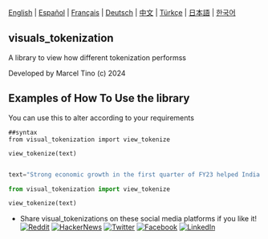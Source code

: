 [English](README.md) | [Español](./docs/README.es.md) | [Français](./docs/README.fr.md) | [Deutsch](./docs/README.de.md) | [中文](./docs/README.zh.md) | [Türkçe](./docs/README.tr.md) | [日本語](./docs/README.ja.md) | [한국어](./docs/README.ko.md)

## visuals_tokenization

A library to view how different tokenization performss

Developed by Marcel Tino (c) 2024

## Examples of How To Use the library 

You can use this to alter according to your requirements


```
##syntax
from visual_tokenization import view_tokenize

view_tokenize(text)
```


```python

text="Strong economic growth in the first quarter of FY23 helped India overcome the UK to become the fifth-largest economy after it recovered from the COVID-19 pandemic shock. Nominal GDP or GDP at Current Prices in the year 2023-24 is estimated at Rs. 295.36 lakh crores (US$ 3.54 trillion), against the First Revised Estimates (FRE) of GDP for the year 2022-23 of Rs. 269.50 lakh crores (US$ 3.23 trillion). The growth in nominal GDP during 2023-24 is estimated at 9.6% as compared to 14.2% in 2022-23. Strong domestic demand for consumption and investment, along with Government’s continued emphasis on capital expenditure are seen as among the key driver of the GDP in the second half of FY24. During the period April-June 2025, India’s exports stood at US$ 109.11 billion, with Engineering Goods (25.35%), Petroleum Products (18.33%) and electronic goods (7.73%) being the top three exported commodity. Rising employment and increasing private consumption, supported by rising consumer sentiment, will support GDP growth in the coming months."

from visual_tokenization import view_tokenize

view_tokenize(text)

```


+ Share visual_tokenizations on these social media platforms if you like it!
[![Reddit](https://img.shields.io/badge/share%20on-reddit-red?style=flat-square&logo=reddit)](https://reddit.com/submit?url=https://github.com/Kanaries/pygwalker&title=Say%20Hello%20to%20pygwalker%3A%20Combining%20Jupyter%20Notebook%20with%20a%20Tableau-like%20UI)
[![HackerNews](https://img.shields.io/badge/share%20on-hacker%20news-orange?style=flat-square&logo=ycombinator)](https://news.ycombinator.com/submitlink?u=https://github.com/Kanaries/pygwalker)
[![Twitter](https://img.shields.io/badge/share%20on-twitter-03A9F4?style=flat-square&logo=twitter)](https://twitter.com/share?url=https://github.com/Kanaries/pygwalker&text=Say%20Hello%20to%20pygwalker%3A%20Combining%20Jupyter%20Notebook%20with%20a%20Tableau-alternative%20UI)
[![Facebook](https://img.shields.io/badge/share%20on-facebook-1976D2?style=flat-square&logo=facebook)](https://www.facebook.com/sharer/sharer.php?u=https://github.com/Kanaries/pygwalker)
[![LinkedIn](https://img.shields.io/badge/share%20on-linkedin-3949AB?style=flat-square&logo=linkedin)](https://www.linkedin.com/shareArticle?url=https://github.com/Kanaries/pygwalker&&title=Say%20Hello%20to%20pygwalker%3A%20Combining%20Jupyter%20Notebook%20with%20a%20Tableau-alternative%20UI)
